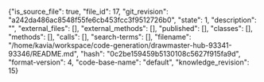 {"is_source_file": true, "file_id": 17, "git_revision": "a242da486ac8548f55fe6cb453fcc3f9512726b0", "state": 1, "description": "", "external_files": [], "external_methods": [], "published": [], "classes": [], "methods": [], "calls": [], "search-terms": [], "filename": "/home/kavia/workspace/code-generation/drawmaster-hub-93341-93346/README.md", "hash": "0c2be159459b5130108c5627f915fa9d", "format-version": 4, "code-base-name": "default", "knowledge_revision": 15}